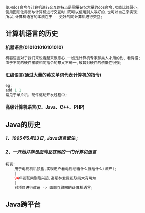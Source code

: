 ```java
使用dos命令与计算机进行交互的特点是需要记忆大量的dos命令,功能比较弱小;
使用图形化界面与计算机进行交互时,既可以使用别人写好的,也可以自己来实现;
所以,计算机语言的本质在于 - 更好的同计算机进行交互;
```

## 计算机语言的历史

#### 机器语言\(010101010101010\)

```java
机器语言对于我们来说看起来很恶心,一般是计算机专家那类人才用的到、看得懂;
由于不同的硬件接收相同指令的意义不统一,故其对硬件的依懒性很强;
```

#### 汇编语言\(通过大量的英文单词代表计算机的指令\)

```java
eg:
add 1 1
常见于单片机、硬件驱动开发过程中;
```

#### 高级计算机语言\(C、Java、C++、PHP\)

## Java的历史

##### 1、1995年5月23日 , Java语言诞生 ;

##### 2、一开始并非是面向互联网的一门计算机语言

```java
初衷:
    用于电视机机顶盒,实现用户看电视想看什么就给什么(流产);
    |
    94年互联网刚刚兴起,高斯林发觉互联网大有可为
    |
    对项目进行改造 -> 面向互联网的计算机语言;
```

## Java跨平台




